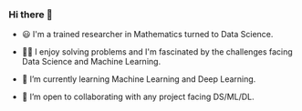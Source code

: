 ### Hi there 👋

- 😃 I'm a trained researcher in Mathematics turned to Data Science. 

- ✍🏽 I enjoy solving problems and I'm fascinated by the challenges facing Data Science and Machine Learning.

- 🌱 I’m currently learning Machine Learning and Deep Learning.

- 👯 I’m open to collaborating with any project facing DS/ML/DL.

<!--
**robnascimento/robnascimento** is a ✨ _special_ ✨ repository because its `README.md` (this file) appears on your GitHub profile.

Here are some ideas to get you started:

- 🔭 I’m currently working on ...
- 🌱 I’m currently learning ...
- 👯 I’m looking to collaborate on ...
- 🤔 I’m looking for help with ...
- 💬 Ask me about ...
- 📫 How to reach me: ...
- 😄 Pronouns: ...
- ⚡ Fun fact: ...
-->
